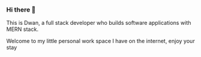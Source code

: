 ### Hi there 👋

This is Dwan, a full stack developer who builds software applications with MERN stack.

Welcome to my little personal work space I have on the internet, enjoy your stay

